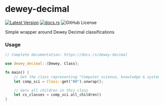 # dewey-decimal

[![Latest Version](https://img.shields.io/crates/v/dewey-decimal.svg)](https://crates.io/crates/dewey-decimal)
[![docs.rs](https://img.shields.io/docsrs/dewey-decimal)](https://docs.rs/dewey-decimal)
![GitHub License](https://img.shields.io/github/license/dax-dot-gay/dewey-decimal)

Simple wrapper around Dewey Decimal classifications

### Usage

```rust
// Complete documentation: https://docs.rs/dewey-decimal

use dewey_decimal::{Dewey, Class};

fn main() {
    // Get the class representing "Computer science, knowledge & systems"
    let comp_sci = Class::get("00").unwrap();

    // Gets all children in this class
    let cs_classes = comp_sci.all_children()
}
```
